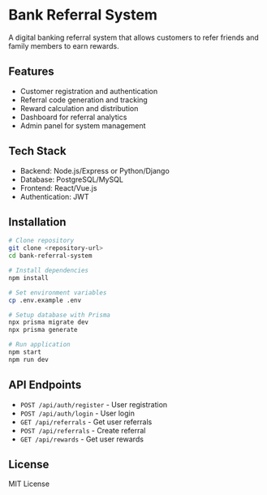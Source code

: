 # Bank Referral System

A digital banking referral system that allows customers to refer friends and family members to earn rewards.

## Features

- Customer registration and authentication
- Referral code generation and tracking
- Reward calculation and distribution
- Dashboard for referral analytics
- Admin panel for system management

## Tech Stack

- Backend: Node.js/Express or Python/Django
- Database: PostgreSQL/MySQL
- Frontend: React/Vue.js
- Authentication: JWT

## Installation

```bash
# Clone repository
git clone <repository-url>
cd bank-referral-system

# Install dependencies
npm install

# Set environment variables
cp .env.example .env

# Setup database with Prisma
npx prisma migrate dev
npx prisma generate

# Run application
npm start
npm run dev
```

## API Endpoints

- `POST /api/auth/register` - User registration
- `POST /api/auth/login` - User login
- `GET /api/referrals` - Get user referrals
- `POST /api/referrals` - Create referral
- `GET /api/rewards` - Get user rewards

## License

MIT License